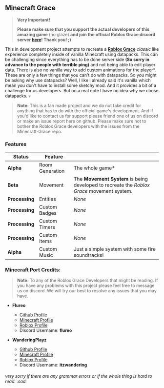 
## Minecraft Grace

> **Very Important!**
>
> **Please make sure that you support the actual developers of this amazing game** (no glaze) **and join the official Roblox Grace discord server [here](https://discord.com/invite/gracezone)! Thank you! ;)**

This in development project attempts to recreate a [**Roblox Grace**](https://grace-rbx.fandom.com/wiki/Grace_Wiki) *classic* like experience completely inside of vanilla Minecraft using datapacks. This can be challenging since everything has to be done server side **(So sorry in advance to the people with terrible ping)** and not being able to edit player data. There is also no vanilla way to add custom animations for the player*. These are only a few things that you can't do with datapacks. So you might be asking why use datapacks? Well, I like I already said it's vanilla which mean you don't have to install some sketchy mod. And it provides a bit of a challenge for us developers. But on a real note I have no idea why we chose datapacks. :skull:

> **Note:** This is a fan made project and we do not take credit for anything that has to do with the official game's development. And if you'd like to contact us for support please friend one of us on discord or make an issue report here on github. Please make sure not to bother the Roblox Grace developers with the issues from the Minecraft-Grace repo.

### Features

| Status         | Feature         |        |
|----------------|-----------------|--------|
| **Alpha**      | Room Generation | The whole game* |
| **Beta**       | Movement        | The **Movement System** is being developed to recreate the *Roblox Grace* movement system. |
| **Processing** | Entities        | *None* |
| **Processing** | Custom Badges   | *None* |
| **Processing** | Custom Timers   | *None* |
| **Processing** | Custom Items    | *None* |
| **Alpha**      | Custom Music    | Just a simple system with some fire soundtracks! |


### Minecraft Port Credits:

> **Note:** To any of the Roblox Grace Developers that might be reading. If you have any problems with this project please feel free to message us on discord. We will try our best to resolve any issues that you may have.

- **Flureo**
    - [Github Profile](https://github.com/Flureo)
    - [Minecraft Profile](https://namemc.com/profile/Flureo)
    - [Roblox Profile](https://www.roblox.com/users/5313414222/profile)
    - Discord Username: **flureo**

- **WanderingPlayz**
    - [Github Profile](https://github.com/WanderingPlayz)
    - [Minecraft Profile](https://namemc.com/profile/ItzWandering)
    - [Roblox Profile](https://www.roblox.com/users/1952130650/profile)
    - Discord Username: **itzwandering**

###### very sorry if there are any grammar errors or if the whole thing is hard to read. :sad: 